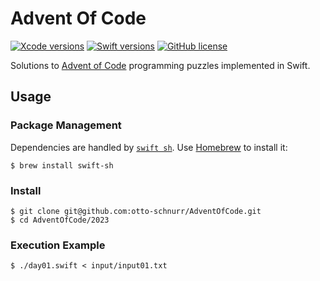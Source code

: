 Advent Of Code
==============

[![Xcode versions](https://img.shields.io/badge/Xcode-14.1-informational.svg)][Xcode versions]
[![Swift versions](https://img.shields.io/badge/swift-5.7-informational.svg)][Swift versions]
[![GitHub license](https://img.shields.io/badge/license-MIT-lightgrey.svg)][license]

[Xcode versions]: https://developer.apple.com/xcode/
[Swift versions]: https://docs.swift.org/swift-book/RevisionHistory/RevisionHistory.html
[license]: https://github.com/otto-schnurr/AdventOfCode/blob/master/LICENSE

Solutions to [Advent of Code][advent-of-code] programming puzzles implemented in Swift.

[advent-of-code]: https://adventofcode.com

Usage
-----

### Package Management ###

Dependencies are handled by [`swift sh`][swift-sh]. Use [Homebrew] to install it:

    $ brew install swift-sh

[swift-sh]: https://github.com/mxcl/swift-sh
[Homebrew]: https://brew.sh

### Install ###

    $ git clone git@github.com:otto-schnurr/AdventOfCode.git
    $ cd AdventOfCode/2023

### Execution Example ###

    $ ./day01.swift < input/input01.txt
